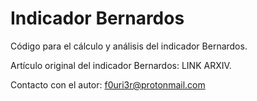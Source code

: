 # Indicador Bernardos
Código para el cálculo y análisis del indicador Bernardos.


Artículo original del indicador Bernardos: LINK ARXIV. 

Contacto con el autor: f0uri3r@protonmail.com
